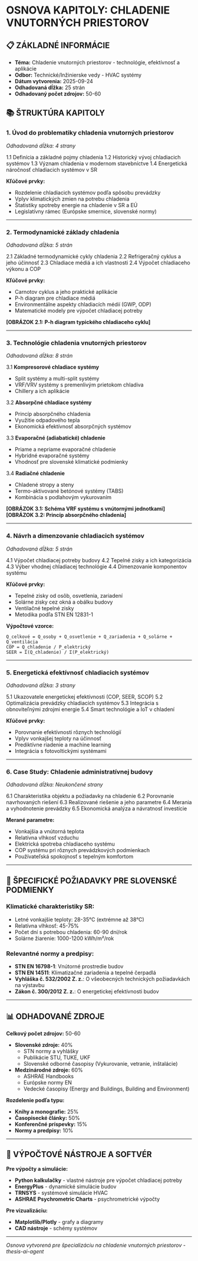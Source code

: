 # OSNOVA KAPITOLY: CHLADENIE VNUTORNÝCH PRIESTOROV

## 📋 ZÁKLADNÉ INFORMÁCIE
- **Téma:** Chladenie vnutorných priestorov - technológie, efektívnosť a aplikácie
- **Odbor:** Technické/Inžinierske vedy - HVAC systémy
- **Dátum vytvorenia:** 2025-09-24
- **Odhadovaná dĺžka:** 25 strán
- **Odhadovaný počet zdrojov:** 50-60

## 📚 ŠTRUKTÚRA KAPITOLY

### 1. Úvod do problematiky chladenia vnutorných priestorov
*Odhadovaná dĺžka: 4 strany*

1.1 Definícia a základné pojmy chladenia
1.2 Historický vývoj chladiacich systémov
1.3 Význam chladenia v modernom stavebníctve
1.4 Energetická náročnosť chladiacich systémov v SR

**Kľúčové prvky:**
- Rozdelenie chladiacich systémov podľa spôsobu prevádzky
- Vplyv klimatických zmien na potrebu chladenia
- Štatistiky spotreby energie na chladenie v SR a EÚ
- Legislatívny rámec (Európske smernice, slovenské normy)

---

### 2. Termodynamické základy chladenia
*Odhadovaná dĺžka: 5 strán*

2.1 Základné termodynamické cykly chladenia
2.2 Refrigeračný cyklus a jeho účinnosť
2.3 Chladiace médiá a ich vlastnosti
2.4 Výpočet chladiaceho výkonu a COP

**Kľúčové prvky:**
- Carnotov cyklus a jeho praktické aplikácie
- P-h diagram pre chladiace médiá
- Environmentálne aspekty chladiacích médií (GWP, ODP)
- Matematické modely pre výpočet chladiacej potreby

**[OBRÁZOK 2.1: P-h diagram typického chladiaceho cyklu]**

---

### 3. Technológie chladenia vnutorných priestorov
*Odhadovaná dĺžka: 8 strán*

3.1 **Kompresorové chladiace systémy**
- Split systémy a multi-split systémy
- VRF/VRV systémy s premenlivým prietokom chladiva
- Chillery a ich aplikácie

3.2 **Absorpčné chladiace systémy**
- Princíp absorpčného chladenia
- Využitie odpadového tepla
- Ekonomická efektívnosť absorpčných systémov

3.3 **Evaporačné (adiabatické) chladenie**
- Priame a nepriame evaporačné chladenie
- Hybridné evaporačné systémy
- Vhodnosť pre slovenské klimatické podmienky

3.4 **Radiačné chladenie**
- Chladené stropy a steny
- Termo-aktivované betónové systémy (TABS)
- Kombinácia s podlahovým vykurovaním

**[OBRÁZOK 3.1: Schéma VRF systému s vnútornými jednotkami]**
**[OBRÁZOK 3.2: Princíp absorpčného chladenia]**

---

### 4. Návrh a dimenzovanie chladiacich systémov
*Odhadovaná dĺžka: 5 strán*

4.1 Výpočet chladiacej potreby budovy
4.2 Tepelné zisky a ich kategorizácia
4.3 Výber vhodnej chladiacej technológie
4.4 Dimenzovanie komponentov systému

**Kľúčové prvky:**
- Tepelné zisky od osôb, osvetlenia, zariadení
- Solárne zisky cez okná a obálku budovy
- Ventilačné tepelné zisky
- Metodika podľa STN EN 12831-1

**Výpočtové vzorce:**
```
Q_celkové = Q_osoby + Q_osvetlenie + Q_zariadenia + Q_solárne + Q_ventilácia
COP = Q_chladenie / P_elektrický
SEER = Σ(Q_chladenie) / Σ(P_elektrický)
```

---

### 5. Energetická efektívnosť chladiacich systémov
*Odhadovaná dĺžka: 3 strany*

5.1 Ukazovatele energetickej efektívnosti (COP, SEER, SCOP)
5.2 Optimalizácia prevádzky chladiacích systémov
5.3 Integrácia s obnoviteľnými zdrojmi energie
5.4 Smart technológie a IoT v chladení

**Kľúčové prvky:**
- Porovnanie efektívnosti rôznych technológií
- Vplyv vonkajšej teploty na účinnosť
- Prediktívne riadenie a machine learning
- Integrácia s fotovoltickými systémami

---

### 6. Case Study: Chladenie administratívnej budovy
*Odhadovaná dĺžka: Neukončené strany*

6.1 Charakteristika objektu a požiadavky na chladenie
6.2 Porovnanie navrhovaných riešení
6.3 Realizované riešenie a jeho parametre
6.4 Merania a vyhodnotenie prevádzky
6.5 Ekonomická analýza a návratnosť investície

**Merané parametre:**
- Vonkajšia a vnútorná teplota
- Relatívna vlhkosť vzduchu
- Elektrická spotreba chladiaceho systému
- COP systému pri rôznych prevádzkových podmienkach
- Používateľská spokojnosť s tepelným komfortom

---

## 🎯 ŠPECIFICKÉ POŽIADAVKY PRE SLOVENSKÉ PODMIENKY

### Klimatické charakteristiky SR:
- Letné vonkajšie teploty: 28-35°C (extrémne až 38°C)
- Relatívna vlhkosť: 45-75%
- Počet dní s potrebou chladenia: 60-90 dní/rok
- Solárne žiarenie: 1000-1200 kWh/m²/rok

### Relevantné normy a predpisy:
- **STN EN 16798-1**: Vnútorné prostredie budov
- **STN EN 14511**: Klimatizačné zariadenia a tepelné čerpadlá
- **Vyhláška č. 532/2002 Z. z.**: O všeobecných technických požiadavkách na výstavbu
- **Zákon č. 300/2012 Z. z.**: O energetickej efektívnosti budov

---

## 📊 ODHADOVANÉ ZDROJE

**Celkový počet zdrojov:** 50-60
- **Slovenské zdroje:** 40%
  - STN normy a vyhlášky
  - Publikácie STU, TUKE, UKF
  - Slovenské odborné časopisy (Vykurovanie, vetranie, inštalácie)
- **Medzinárodné zdroje:** 60%
  - ASHRAE Handbooks
  - Európske normy EN
  - Vedecké časopisy (Energy and Buildings, Building and Environment)

**Rozdelenie podľa typu:**
- **Knihy a monografie:** 25%
- **Časopisecké články:** 50%
- **Konferenčné príspevky:** 15%
- **Normy a predpisy:** 10%

---

## 🔧 VÝPOČTOVÉ NÁSTROJE A SOFTVÉR

**Pre výpočty a simulácie:**
- **Python kalkulačky** - vlastné nástroje pre výpočet chladiacej potreby
- **EnergyPlus** - dynamické simulácie budov
- **TRNSYS** - systémové simulácie HVAC
- **ASHRAE Psychrometric Charts** - psychrometrické výpočty

**Pre vizualizáciu:**
- **Matplotlib/Plotly** - grafy a diagramy
- **CAD nástroje** - schémy systémov

---

*Osnova vytvorená pre špecializáciu na chladenie vnutorných priestorov - thesis-ai-agent*